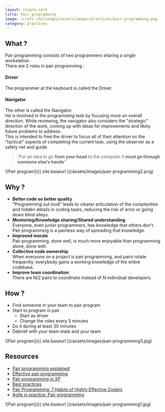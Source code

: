 ```yaml
---
layout: single-card
title: Pair programming
image: /craft-challenges/assets/images/practices/pair-programming.png
category: practices
---
```



## What ?
Pair programming consists of two programmers sharing a single workstation.  
There are 2 roles in pair programming :

#### Driver
The programmer at the keyboard is called the Driver.

#### Navigator
The other is called the Navigator.  
He is involved in the programming task by focusing more on overall direction. While reviewing, the navigator also considers the "strategic" direction of the work, coming up with ideas for improvements and likely future problems to address.  
This is intended to free the driver to focus all of their attention on the "tactical" aspects of completing the current task, using the observer as a safety net and guide.

> “For an idea to go **from your head** to the computer it **must go through someone else’s hands**”

![Pair program]({{ site.baseurl }}/assets/images/pair-programming2.png)

## Why ?
* **Better code so better quality**  
"Programming out loud" leads to clearer articulation of the complexities and hidden details in coding tasks, reducing the risk of error or going down blind alleys.
* **Mentoring/Knowledge sharing/Shared understanding**  
Everyone, even junior programmers, has knowledge that others don't. Pair programming is a painless way of spreading that knowledge.
* **Improved morale**  
Pair programming, done well, is much more enjoyable than programming alone, done well.
* **Collective code ownership**  
When everyone on a project is pair programming, and pairs rotate frequently, everybody gains a working knowledge of the entire codebase.
* **Improve team coordination**  
There are N/2 pairs to coordinate instead of N individual developers.

## How ?
* Find someone in your team to pair program
* Start to program in pair
    * Start as driver
    * Change the roles every 5 minutes
* Do it during at least 30 minutes
* Debrief with your team mate and your team

![Pair program]({{ site.baseurl }}/assets/images/pair-programming3.jpg)

## Resources
* [Pair programming explained](https://www.agilealliance.org/glossary/pairing/#q=~(filters~(postType~(~'page~'post~'aa_book~'aa_event_session~'aa_experience_report~'aa_glossary~'aa_research_paper~'aa_video)~tags~(~'pair*20programming))~searchTerm~'~sort~false~sortDirection~'asc~page~1))
* [Effective pair programming](https://medium.com/@joonty/effective-pair-programming-601abb6b9fa)
* [Pair programming in XP](http://www.extremeprogramming.org/rules/pair.html)
* [Best practices](https://github.com/andela/bestpractices/wiki/Pair-Programming)
* [Pair Programming: 7 Habits of Highly Effective Coders](https://www.youtube.com/watch?v=5ySLQ5_cQ34&t=116s)
* [Agile in practice: Pair programming](https://www.youtube.com/watch?v=ET3Q6zNK3Io)

![Pair program]({{ site.baseurl }}/assets/images/pair-programming1.jpg)
